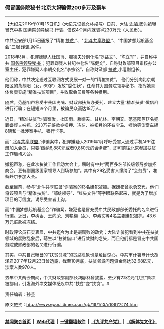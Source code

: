 ### 假冒国务院秘书 北京大妈骗得200多万及豪车
------------------------

<p>
 【大纪元2019年01月15日讯】（大纪元记者文朴报导）日前，大陆
 <a href="http://www.epochtimes.com/gb/tag/%E8%AF%88%E9%AA%97.html">
  诈骗
 </a>
 团伙被曝冒充中共
 <a href="http://www.epochtimes.com/gb/tag/%E5%9B%BD%E5%8A%A1%E9%99%A2%E9%A2%86%E5%AF%BC%E7%A7%98%E4%B9%A6.html">
  国务院领导秘书
 </a>
 行骗，仅仅4个月内就骗得230万元（人民币）。
</p>
<p>
 中共公安部1月15日通报了“精准
 <a href="http://www.epochtimes.com/gb/tag/%E6%89%B6%E8%B4%AB.html">
  扶贫
 </a>
 ”、“
 <a href="http://www.epochtimes.com/gb/tag/%E5%8C%97%E6%96%97%E5%85%B1%E4%BA%AB%E8%81%94%E7%9B%9F.html">
  北斗共享联盟
 </a>
 ”、“中国梦想起航基金会”三起
 <a href="http://www.epochtimes.com/gb/tag/%E8%AF%88%E9%AA%97.html">
  诈骗
 </a>
 案件。
</p>
<p>
 2018年8月，犯罪嫌疑人杜国雨、滕德夫分别化名“罗益文”、“陈立军”，并自称中共
 <a href="http://www.epochtimes.com/gb/tag/%E5%9B%BD%E5%8A%A1%E9%99%A2%E9%A2%86%E5%AF%BC%E7%A7%98%E4%B9%A6.html">
  国务院领导秘书
 </a>
 ；犯罪嫌疑人甘纪林化名“陈健文”，自称财政部项目审核办公室主任，犯罪嫌疑人李朝交化名“李宗铭”，自称财政部
 <a href="http://www.epochtimes.com/gb/tag/%E6%89%B6%E8%B4%AB.html">
  扶贫
 </a>
 小组副组长。
</p>
<p>
 他们称，中共决定通过互联网方式发展一对一的“精准扶贫”， 他们分别向北京朝阳区的范基阳（女，69岁）发放“委任状”，任命其为国务院领导秘书，指令她具体负责实施“精准扶贫项目”，并收取会员费等各种费用。
</p>
<p>
 随后，范基阳声称受中共国务院、财政部扶贫办委托，建立大量“精准扶贫”微信群进行行骗；在短短四个月里，被骗民众高达18万人。
</p>
<p>
 近日，“精准扶贫”诈骗案发，杜国雨、滕德夫、甘纪林、李朝交、范基阳等17名犯罪嫌疑人被抓，230万元赃款被扣押、冻结，被扣押的还有宝马、捷豹等涉案车辆8辆和一批涉案手机、银行卡等。
</p>
<p>
 而“
 <a href="http://www.epochtimes.com/gb/tag/%E5%8C%97%E6%96%97%E5%85%B1%E4%BA%AB%E8%81%94%E7%9B%9F.html">
  北斗共享联盟
 </a>
 ”诈骗案中，犯罪嫌疑人2019年1月呼吁受害人通过手机APP注册加入会员，只要“缴纳6,880元或者9,880元的会务费”，即可前往北京参加扶贫工作启动大会。
</p>
<p>
 嫌犯声称，在此次扶贫工作启动大会上，届时有中共“两百多名部长级领导参加招商会，更有副国级国家领导人到场参加”。其中有29名受害人缴纳了“会务费”，准备赴京参加大会。
</p>
<p>
 截至目前，参与“北斗共享联盟”诈骗案的13名嫌犯被抓。据嫌犯曾永勇交代，他们将该项目与“精准扶贫”、“部级领导”、“红头文件”等字眼联系起来，就是为了增加项目的可信度，诱导受害者上钩。
</p>
<p>
 而“中国梦想起航基金会”诈骗案，嫌犯也是冒充受中共民政部部长委托的名义进行行骗。近日，李树金、王向荣、刘艳梅（女）、李素文等4名主要嫌犯被抓，43.6万元赃款被冻结。
</p>
<p>
 时政评论员石实表示，中共迄今为止是最腐败的政党；大陆诈骗犯看到中共在扶贫领域的腐败乱象后，萌生以“扶贫借口”进行敛财的念头，而且他们都是冒充中共国务院或财政部的名义进行行骗。
</p>
<p>
 其实，中共自己曝出的“扶贫领域”的贪腐现象也是触目惊心。中共审计署审计长胡泽君2017年12月23日曾透露，截至10月底，扶贫领域问题资金高达32.68亿元，涉案人数970人。
</p>
<p>
 去年中共两会期间，中共财政部副部长胡静林曾披露，至少有7.3亿元“扶贫”款项被挪用，引发海外中文媒体感叹中共“扶贫”变“扶贪”。#
</p>
<p>
 责任编辑：孙芸
</p>

原文链接：http://www.epochtimes.com/gb/19/1/15/n10977474.htm


------------------------
#### [禁闻聚合首页](https://github.com/gfw-breaker/banned-news/blob/master/README.md) &nbsp;|&nbsp; [Web代理](https://github.com/gfw-breaker/open-proxy/blob/master/README.md) &nbsp;|&nbsp; [一键翻墙软件](https://github.com/gfw-breaker/nogfw/blob/master/README.md) &nbsp;|&nbsp; [《九评共产党》](https://github.com/gfw-breaker/9ping.md/blob/master/README.md#九评之一评共产党是什么) &nbsp;|&nbsp; [《解体党文化》](https://github.com/gfw-breaker/jtdwh.md/blob/master/README.md#绪论)